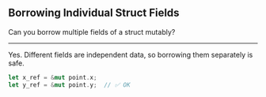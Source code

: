 ## Borrowing Individual Struct Fields

Can you borrow multiple fields of a struct mutably?

---

Yes. Different fields are independent data, so borrowing them separately is safe.

```rust
let x_ref = &mut point.x;
let y_ref = &mut point.y;  // ✅ OK
```

